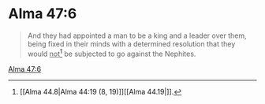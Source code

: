 # Alma 47:6

> And they had appointed a man to be a king and a leader over them, being fixed in their minds with a determined resolution that they would <u>not</u>[^a] be subjected to go against the Nephites.

[Alma 47:6](https://www.churchofjesuschrist.org/study/scriptures/bofm/alma/47?lang=eng&id=p6#p6)


[^a]: [[Alma 44.8|Alma 44:19 (8, 19)]][[Alma 44.19|]].  

